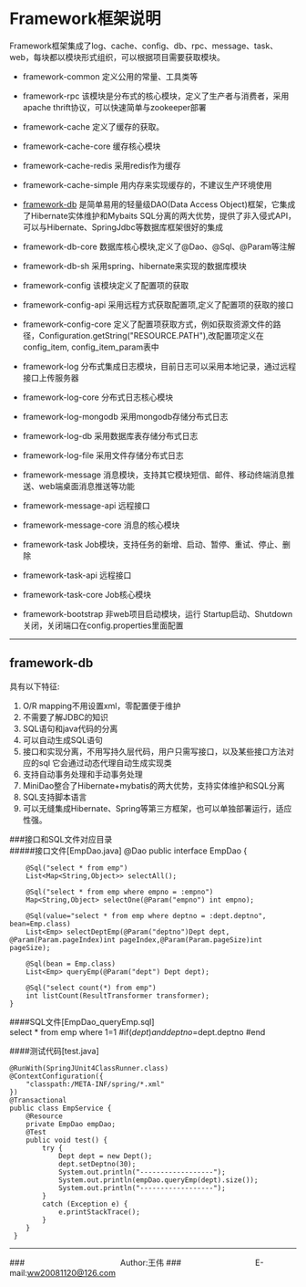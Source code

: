 Framework框架说明
=======
Framework框架集成了log、cache、config、db、rpc、message、task、web，每块都以模块形式组织，可以根据项目需要获取模块。

+ framework-common 定义公用的常量、工具类等
 
+ framework-rpc 该模块是分布式的核心模块，定义了生产者与消费者，采用apache thrift协议，可以快速简单与zookeeper部署

+ framework-cache 定义了缓存的获取。  
+ framework-cache-core 缓存核心模块
+ framework-cache-redis 采用redis作为缓存
+ framework-cache-simple 用内存来实现缓存的，不建议生产环境使用

+ [framework-db](#framework-db) 是简单易用的轻量级DAO(Data Access Object)框架，它集成了Hibernate实体维护和Mybaits SQL分离的两大优势，提供了非入侵式API，可以与Hibernate、SpringJdbc等数据库框架很好的集成 
+ framework-db-core 数据库核心模块,定义了@Dao、@Sql、@Param等注解
+ framework-db-sh 采用spring、hibernate来实现的数据库模块

+ framework-config 该模块定义了配置项的获取
+ framework-config-api 采用远程方式获取配置项,定义了配置项的获取的接口
+ framework-config-core 定义了配置项获取方式，例如获取资源文件的路径，Configuration.getString("RESOURCE.PATH"),改配置项定义在config_item, config_item_param表中

+ framework-log 分布式集成日志模块，目前日志可以采用本地记录，通过远程接口上传服务器
+ framework-log-core 分布式日志核心模块
+ framework-log-mongodb 采用mongodb存储分布式日志
+ framework-log-db 采用数据库表存储分布式日志
+ framework-log-file 采用文件存储分布式日志

+ framework-message 消息模块，支持其它模块短信、邮件、移动终端消息推送、web端桌面消息推送等功能
+ framework-message-api 远程接口
+ framework-message-core 消息的核心模块

+ framework-task Job模块，支持任务的新增、启动、暂停、重试、停止、删除
+ framework-task-api 远程接口
+ framework-task-core Job核心模块

+ framework-bootstrap 非web项目启动模块，运行 Startup启动、Shutdown关闭，关闭端口在config.properties里面配置

-------
<h2 id="framework-db">framework-db</h2>具有以下特征:

1. O/R mapping不用设置xml，零配置便于维护  
2. 不需要了解JDBC的知识  
3. SQL语句和java代码的分离  
4. 可以自动生成SQL语句  
5. 接口和实现分离，不用写持久层代码，用户只需写接口，以及某些接口方法对应的sql 它会通过动态代理自动生成实现类  
6. 支持自动事务处理和手动事务处理  
7. MiniDao整合了Hibernate+mybatis的两大优势，支持实体维护和SQL分离  
8. SQL支持脚本语言  
9. 可以无缝集成Hibernate、Spring等第三方框架，也可以单独部署运行，适应性强。  

 
###接口和SQL文件对应目录  
#####接口文件[EmpDao.java]
    @Dao
	public interface EmpDao {

	    @Sql("select * from emp")
	    List<Map<String,Object>> selectAll();
	    
	    @Sql("select * from emp where empno = :empno")
	    Map<String,Object> selectOne(@Param("empno") int empno);
	    
	    @Sql(value="select * from emp where deptno = :dept.deptno", bean=Emp.class)
	    List<Emp> selectDeptEmp(@Param("deptno")Dept dept, @Param(Param.pageIndex)int pageIndex,@Param(Param.pageSize)int pageSize);
	    
	    @Sql(bean = Emp.class)
	    List<Emp> queryEmp(@Param("dept") Dept dept);
	    
	    @Sql("select count(*) from emp")
	    int listCount(ResultTransformer transformer);
	}

####SQL文件[EmpDao_queryEmp.sql]  
	select * from emp 
	where 1=1 
	#if($dept) 
		and deptno=$dept.deptno 
	#end

####测试代码[test.java]

	@RunWith(SpringJUnit4ClassRunner.class)
	@ContextConfiguration({
	    "classpath:/META-INF/spring/*.xml"
	})
	@Transactional
	public class EmpService {
	    @Resource
	    private EmpDao empDao;
	    @Test
	    public void test() {
	        try {
	            Dept dept = new Dept();
	            dept.setDeptno(30);
	            System.out.println("------------------");
	            System.out.println(empDao.queryEmp(dept).size());
	            System.out.println("------------------");
	        }
	        catch (Exception e) {
	            e.printStackTrace();
	        }
	    }
	 }


****
###　　　　　　　　　　　　Author:王伟
###　　　　　　　　　 E-mail:ww20081120@126.com

